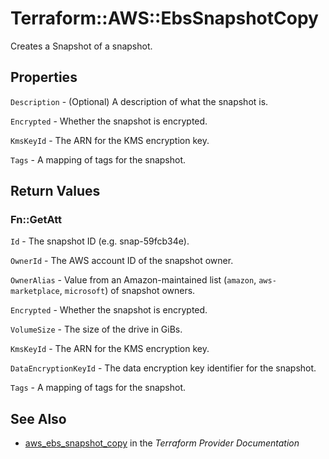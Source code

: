 # Terraform::AWS::EbsSnapshotCopy

Creates a Snapshot of a snapshot.

## Properties

`Description` - (Optional) A description of what the snapshot is.

`Encrypted` - Whether the snapshot is encrypted.

`KmsKeyId` - The ARN for the KMS encryption key.

`Tags` - A mapping of tags for the snapshot.


## Return Values

### Fn::GetAtt

`Id` - The snapshot ID (e.g. snap-59fcb34e).

`OwnerId` - The AWS account ID of the snapshot owner.

`OwnerAlias` - Value from an Amazon-maintained list (`amazon`, `aws-marketplace`, `microsoft`) of snapshot owners.

`Encrypted` - Whether the snapshot is encrypted.

`VolumeSize` - The size of the drive in GiBs.

`KmsKeyId` - The ARN for the KMS encryption key.

`DataEncryptionKeyId` - The data encryption key identifier for the snapshot.

`Tags` - A mapping of tags for the snapshot.

## See Also

* [aws_ebs_snapshot_copy](https://www.terraform.io/docs/providers/aws/r/ebs_snapshot_copy.html) in the _Terraform Provider Documentation_